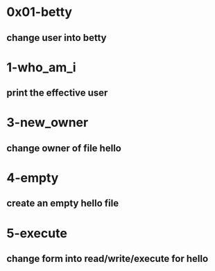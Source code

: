 # 0x01-betty
## change user into betty
# 1-who_am_i
## print the effective user
# 3-new_owner
## change owner of file hello
# 4-empty
## create an empty hello file
# 5-execute
## change form into read/write/execute for hello

